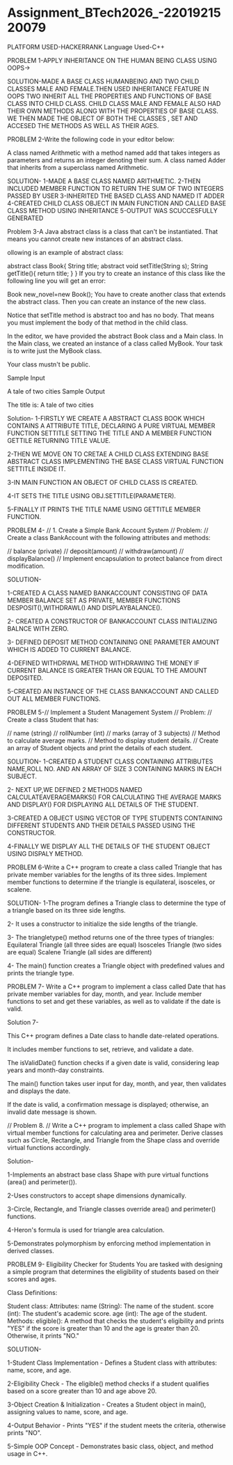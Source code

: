 # Assignment_BTech2026_-2201921520079

PLATFORM USED-HACKERRANK
Language Used-C++

PROBLEM 1-APPLY INHERITANCE ON THE HUMAN BEING CLASS USING OOPS->

SOLUTION-MADE A BASE CLASS HUMANBEING AND TWO CHILD CLASSES MALE AND FEMALE.THEN USED INHERITANCE FEATURE IN OOPS TWO INHERIT ALL THE PROPERTIES AND FUNCTIONS OF BASE CLASS INTO CHILD CLASS. CHILD CLASS MALE AND FEMALE ALSO HAD THEIR OWN METHODS ALONG WITH THE PROPERTIES OF BASE CLASS. WE THEN MADE THE OBJECT OF BOTH THE CLASSES , SET AND ACCESED THE METHODS AS WELL AS THEIR AGES.


PROBLEM 2-Write the following code in your editor below:

A class named Arithmetic with a method named add that takes  integers as parameters and returns an integer denoting their sum.
A class named Adder that inherits from a superclass named Arithmetic.

SOLUTION-
1-MADE A BASE CLASS NAMED ARITHMETIC.
2-THEN INCLUDED MEMBER FUNCTION TO RETURN THE SUM OF TWO INTEGERS PASSED BY USER
3-INHERITED THE BASED CLASS AND NAMED IT ADDER
4-CREATED CHILD CLASS OBJECT IN MAIN FUNCTION AND CALLED BASE CLASS METHOD USING INHERITANCE
5-OUTPUT WAS SCUCCESFULLY GENERATED


Problem 3-A Java abstract class is a class that can't be instantiated. That means you cannot create new instances of an abstract class.

ollowing is an example of abstract class:

abstract class Book{
    String title;
    abstract void setTitle(String s);
    String getTitle(){
        return title;
    }
}
If you try to create an instance of this class like the following line you will get an error:

Book new_novel=new Book(); 
You have to create another class that extends the abstract class. Then you can create an instance of the new class.

Notice that setTitle method is abstract too and has no body. That means you must implement the body of that method in the child class.

In the editor, we have provided the abstract Book class and a Main class. In the Main class, we created an instance of a class called MyBook. Your task is to write just the MyBook class.

Your class mustn't be public.

Sample Input

A tale of two cities
Sample Output

The title is: A tale of two cities

Solution-
1-FIRSTLY WE CREATE A ABSTRACT CLASS BOOK WHICH CONTAINS A ATTRIBUTE TITLE, DECLARING A PURE VIRTUAL MEMBER FUNCTION SETTITLE SETTING THE TITLE AND A MEMBER FUNCTION GETTILE RETURNING TITLE VALUE.

2-THEN WE MOVE ON TO CRETAE A CHILD CLASS EXTENDING BASE ABSTRACT CLASS  IMPLEMENTING THE BASE CLASS VIRTUAL FUNCTION SETTITLE INSIDE IT.

3-IN MAIN FUNCTION AN OBJECT OF CHILD CLASS IS CREATED.

4-IT SETS THE TITLE USING OBJ.SETTITLE(PARAMETER).

5-FINALLY IT PRINTS THE TITLE NAME USING GETTITLE MEMBER FUNCTION.



PROBLEM 4-
// 1. Create a Simple Bank Account System
// Problem:
// Create a class BankAccount with the following attributes and methods:

// balance (private)
// deposit(amount)
// withdraw(amount)
// displayBalance()
// Implement encapsulation to protect balance from direct modification.

SOLUTION-

1-CREATED A CLASS NAMED BANKACCOUNT CONSISTING OF DATA MEMBER BALANCE SET AS PRIVATE, MEMBER FUNCTIONS DESPOSIT(),WITHDRAWL() AND DISPLAYBALANCE().

2- CREATED A CONSTRUCTOR OF BANKACCOUNT CLASS INITIALIZING BALNCE WITH ZERO.

3- DEFINED DEPOSIT METHOD CONTAINING ONE PARAMETER AMOUNT WHICH IS ADDED TO CURRENT BALANCE.

4-DEFINED WITHDRWAL METHOD WITHDRAWING THE MONEY IF CURRENT BALANCE IS GREATER THAN OR EQUAL TO THE AMOUNT DEPOSITED.

5-CREATED AN INSTANCE OF THE CLASS BANKACCOUNT AND CALLED OUT ALL MEMBER FUNCTIONS.



PROBLEM 5-// Implement a Student Management System
// Problem:
// Create a class Student that has:

// name (string)
// rollNumber (int)
// marks (array of 3 subjects)
// Method to calculate average marks.
// Method to display student details.
// Create an array of Student objects and print the details of each student.

SOLUTION-
1-CREATED A STUDENT CLASS CONTAINING ATTRIBUTES NAME,ROLL NO. AND  AN ARRAY OF SIZE 3 CONTAINING MARKS IN EACH SUBJECT.

2- NEXT UP,WE DEFINED 2 METHODS NAMED CALCULATEAVERAGEMARKS() FOR CALCULATING THE AVERAGE MARKS AND DISPLAY() FOR DISPLAYING ALL DETAILS OF THE STUDENT.

3-CREATED A OBJECT USING VECTOR OF TYPE STUDENTS CONTAINING DIFFERENT STUDENTS AND THEIR DETAILS PASSED USING THE CONSTRUCTOR.

4-FINALLY WE DISPLAY ALL THE DETAILS OF THE STUDENT OBJECT USING DISPALY METHOD.


PROBLEM 6-Write a C++ program to create a class called Triangle that has private member variables for the lengths of its three sides. Implement member functions to determine if the triangle is equilateral, isosceles, or scalene.


SOLUTION-
1-The program defines a Triangle class to determine the type of a triangle based on its three side lengths.

2- It uses a constructor to initialize the side lengths of the triangle.

3- The triangletype() method returns one of the three types of triangles:
     Equilateral Triangle (all three sides are equal)
     Isosceles Triangle (two sides are equal)
     Scalene Triangle (all sides are different)


4- The main() function creates a Triangle object with predefined values and prints the triangle type.

PROBLEM 7-
Write a C++ program to implement a class called Date that has private member variables for day, month, and year. Include member functions to set and get these variables, as well as to validate if the date is valid.

Solution 7-

This C++ program defines a Date class to handle date-related operations.

It includes member functions to set, retrieve, and validate a date.

The isValidDate() function checks if a given date is valid, considering leap years and month-day constraints.

The main() function takes user input for day, month, and year, then validates and displays the date.

If the date is valid, a confirmation message is displayed; otherwise, an invalid date message is shown.


// Problem 8.
//  Write a C++ program to implement a class called Shape with virtual member functions for calculating area and perimeter. Derive classes such as Circle, Rectangle, and Triangle from the Shape class and override virtual functions accordingly.


Solution-

1-Implements an abstract base class Shape with pure virtual functions (area() and perimeter()).

2-Uses constructors to accept shape dimensions dynamically.

3-Circle, Rectangle, and Triangle classes override area() and perimeter() functions.

4-Heron's formula is used for triangle area calculation.

5-Demonstrates polymorphism by enforcing method implementation in derived classes.

PROBLEM 9-
Eligibility Checker for Students
You are tasked with designing a simple program that determines the eligibility of students based on their scores and ages.

Class Definitions:

Student class:
Attributes:
name (String): The name of the student.
score (int): The student's academic score.
age (int): The age of the student.
Methods:
eligible(): A method that checks the student's eligibility and prints "YES" if the score is greater than 10 and the age is greater than 20. Otherwise, it prints "NO."

SOLUTION-

1-Student Class Implementation - Defines a Student class with attributes: name, score, and age.

2-Eligibility Check - The eligible() method checks if a student qualifies based on a score greater than 10 and age above 20.

3-Object Creation & Initialization - Creates a Student object in main(), assigning values to name, score, and age.

4-Output Behavior - Prints "YES" if the student meets the criteria, otherwise prints "NO".

5-Simple OOP Concept - Demonstrates basic class, object, and method usage in C++.

